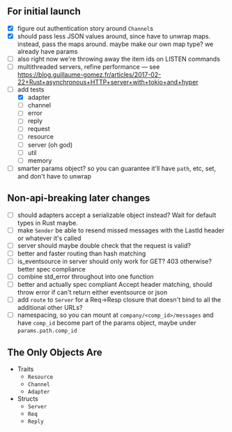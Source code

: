 ## For initial launch

- [x] figure out authentication story around `Channel`s
- [x] should pass less JSON values around, since have to unwrap maps. instead, pass the maps around. maybe make our own map type? we already have params
- [ ] also right now we're throwing away the item ids on LISTEN commands
- [ ] multithreaded servers, refine performance — see https://blog.guillaume-gomez.fr/articles/2017-02-22+Rust+asynchronous+HTTP+server+with+tokio+and+hyper
- [ ] add tests
  - [x] adapter
  - [ ] channel
  - [ ] error
  - [ ] reply
  - [ ] request
  - [ ] resource
  - [ ] server (oh god)
  - [ ] util
  - [ ] memory
- [ ] smarter params object? so you can guarantee it'll have `path`, etc, set, and don't have to unwrap

## Non-api-breaking later changes
- [ ] should adapters accept a serializable object instead? Wait for default types in Rust maybe.
- [ ] make `Sender` be able to resend missed messages with the LastId header or whatever it's called
- [ ] server should maybe double check that the request is valid?
- [ ] better and faster routing than hash matching
- [ ] is_eventsource in server should only work for GET? 403 otherwise? better spec compliance
- [ ] combine std_error throughout into one function
- [ ] better and actually spec compliant Accept header matching, should throw error if can't return either eventsource or json
- [ ] add `route` to `Server` for a Req->Resp closure that doesn't bind to all the additional other URLs?
- [ ] namespacing, so you can mount at `company/<comp_id>/messages` and have `comp_id` become part of the params object, maybe under `params.path.comp_id`

## The Only Objects Are

- Traits
  - `Resource`
  - `Channel`
  - `Adapter`
- Structs
  - `Server`
  - `Req`
  - `Reply`
